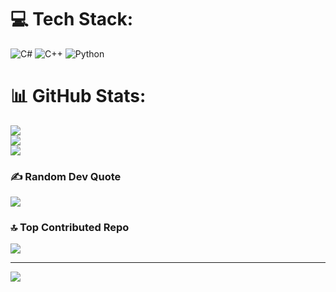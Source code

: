 

# 💻 Tech Stack:
![C#](https://img.shields.io/badge/c%23-%23239120.svg?style=for-the-badge&logo=csharp&logoColor=white) ![C++](https://img.shields.io/badge/c++-%2300599C.svg?style=for-the-badge&logo=c%2B%2B&logoColor=white) ![Python](https://img.shields.io/badge/python-3670A0?style=for-the-badge&logo=python&logoColor=ffdd54)
# 📊 GitHub Stats:
![](https://github-readme-stats.vercel.app/api?username=doaa292&theme=dark&hide_border=false&include_all_commits=false&count_private=false)<br/>
![](https://nirzak-streak-stats.vercel.app/?user=doaa292&theme=dark&hide_border=false)<br/>
![](https://github-readme-stats.vercel.app/api/top-langs/?username=doaa292&theme=dark&hide_border=false&include_all_commits=false&count_private=false&layout=compact)

### ✍️ Random Dev Quote
![](https://quotes-github-readme.vercel.app/api?type=vetical&theme=dark)

### 🔝 Top Contributed Repo
![](https://github-contributor-stats.vercel.app/api?username=doaa292&limit=5&theme=shadow_green&combine_all_yearly_contributions=true)

---
[![](https://visitcount.itsvg.in/api?id=doaa292&icon=6&color=1)](https://visitcount.itsvg.in)

<!-- Proudly created with GPRM ( https://gprm.itsvg.in ) -->
